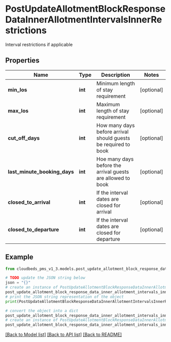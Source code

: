 # PostUpdateAllotmentBlockResponseDataInnerAllotmentIntervalsInnerRestrictions

Interval restrictions if applicable

## Properties

Name | Type | Description | Notes
------------ | ------------- | ------------- | -------------
**min_los** | **int** | Minimum length of stay requirement | [optional] 
**max_los** | **int** | Maximum length of stay requirement | [optional] 
**cut_off_days** | **int** | How many days before arrival should guests be required to book | [optional] 
**last_minute_booking_days** | **int** | Hoe many days before the arrival guests are allowed to book | [optional] 
**closed_to_arrival** | **int** | If the interval dates are closed for arrival | [optional] 
**closed_to_departure** | **int** | If the interval dates are closed for departure | [optional] 

## Example

```python
from cloudbeds_pms_v1_3.models.post_update_allotment_block_response_data_inner_allotment_intervals_inner_restrictions import PostUpdateAllotmentBlockResponseDataInnerAllotmentIntervalsInnerRestrictions

# TODO update the JSON string below
json = "{}"
# create an instance of PostUpdateAllotmentBlockResponseDataInnerAllotmentIntervalsInnerRestrictions from a JSON string
post_update_allotment_block_response_data_inner_allotment_intervals_inner_restrictions_instance = PostUpdateAllotmentBlockResponseDataInnerAllotmentIntervalsInnerRestrictions.from_json(json)
# print the JSON string representation of the object
print(PostUpdateAllotmentBlockResponseDataInnerAllotmentIntervalsInnerRestrictions.to_json())

# convert the object into a dict
post_update_allotment_block_response_data_inner_allotment_intervals_inner_restrictions_dict = post_update_allotment_block_response_data_inner_allotment_intervals_inner_restrictions_instance.to_dict()
# create an instance of PostUpdateAllotmentBlockResponseDataInnerAllotmentIntervalsInnerRestrictions from a dict
post_update_allotment_block_response_data_inner_allotment_intervals_inner_restrictions_from_dict = PostUpdateAllotmentBlockResponseDataInnerAllotmentIntervalsInnerRestrictions.from_dict(post_update_allotment_block_response_data_inner_allotment_intervals_inner_restrictions_dict)
```
[[Back to Model list]](../README.md#documentation-for-models) [[Back to API list]](../README.md#documentation-for-api-endpoints) [[Back to README]](../README.md)


